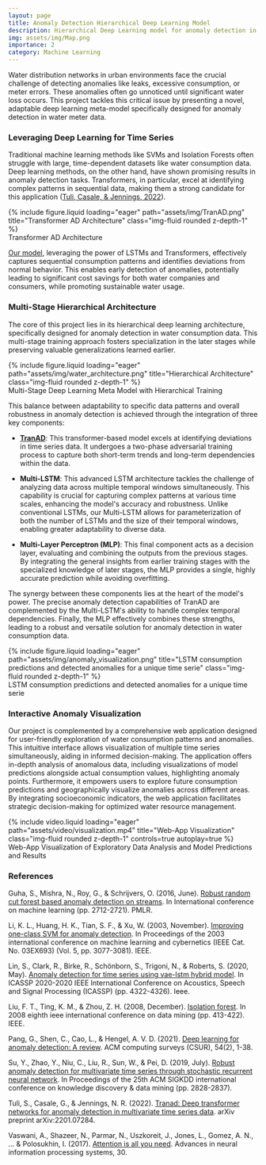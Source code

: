 ```yaml
---
layout: page
title: Anomaly Detection Hierarchical Deep Learning Model
description: Hierarchical Deep Learning model for anomaly detection in water consumption data, presented with an interactive web visualization.
img: assets/img/Map.png
importance: 2
category: Machine Learning
---
```


Water distribution networks in urban environments face the crucial challenge of detecting anomalies like leaks, excessive consumption, or meter errors. These anomalies often go unnoticed until significant water loss occurs. This project tackles this critical issue by presenting a novel, adaptable deep learning meta-model specifically designed for anomaly detection in water meter data.

### Leveraging Deep Learning for Time Series

Traditional machine learning methods like SVMs and Isolation Forests often struggle with large, time-dependent datasets like water consumption data. Deep learning methods, on the other hand, have shown promising results in anomaly detection tasks. Transformers, in particular, excel at identifying complex patterns in sequential data, making them a strong candidate for this application ([Tuli, Casale, & Jennings, 2022](https://arxiv.org/abs/2201.07284)).

<div class="row">
    <div class="col-sm mt-3 mt-md-0">
        {% include figure.liquid loading="eager" path="assets/img/TranAD.png" title="Transformer AD Architecture" class="img-fluid rounded z-depth-1" %}
    </div>
</div>
<div class="caption">
    Transformer AD Architecture
</div>

[Our model](https://github.com/davidperezcarrasco/Anomaly-Detection-Hierarchical-Deep-Learning-Model), leveraging the power of LSTMs and Transformers, effectively captures sequential consumption patterns and identifies deviations from normal behavior. This enables early detection of anomalies, potentially leading to significant cost savings for both water companies and consumers, while promoting sustainable water usage.

### Multi-Stage Hierarchical Architecture

The core of this project lies in its hierarchical deep learning architecture, specifically designed for anomaly detection in water consumption data. This multi-stage training approach fosters specialization in the later stages while preserving valuable generalizations learned earlier.

<div class="row">
    <div class="col-sm mt-3 mt-md-0">
        {% include figure.liquid loading="eager" path="assets/img/water_architecture.png" title="Hierarchical Architecture" class="img-fluid rounded z-depth-1" %}
    </div>
</div>
<div class="caption">
    Multi-Stage Deep Learning Meta Model with Hierarchical Training
</div>

This balance between adaptability to specific data patterns and overall robustness in anomaly detection is achieved through the integration of three key components:

- **[TranAD](https://github.com/imperial-qore/TranAD)**: This transformer-based model excels at identifying deviations in time series data. It undergoes a two-phase adversarial training process to capture both short-term trends and long-term dependencies within the data.

- **Multi-LSTM**: This advanced LSTM architecture tackles the challenge of analyzing data across multiple temporal windows simultaneously. This capability is crucial for capturing complex patterns at various time scales, enhancing the model's accuracy and robustness. Unlike conventional LSTMs, our Multi-LSTM allows for parameterization of both the number of LSTMs and the size of their temporal windows, enabling greater adaptability to diverse data.

- **Multi-Layer Perceptron (MLP)**: This final component acts as a decision layer, evaluating and combining the outputs from the previous stages. By integrating the general insights from earlier training stages with the specialized knowledge of later stages, the MLP provides a single, highly accurate prediction while avoiding overfitting.

The synergy between these components lies at the heart of the model's power. The precise anomaly detection capabilities of TranAD are complemented by the Multi-LSTM's ability to handle complex temporal dependencies. Finally, the MLP effectively combines these strengths, leading to a robust and versatile solution for anomaly detection in water consumption data.

<div class="row">
    <div class="col-sm mt-3 mt-md-0">
        {% include figure.liquid loading="eager" path="assets/img/anomaly_visualization.png" title="LSTM consumption predictions and detected anomalies for a unique time serie" class="img-fluid rounded z-depth-1" %}
    </div>
</div>
<div class="caption">
    LSTM consumption predictions and detected anomalies for a unique time serie
</div>

### Interactive Anomaly Visualization

Our project is complemented by a comprehensive web application designed for user-friendly exploration of water consumption patterns and anomalies. This intuitive interface allows visualization of multiple time series simultaneously, aiding in informed decision-making. The application offers in-depth analysis of anomalous data, including visualizations of model predictions alongside actual consumption values, highlighting anomaly points. Furthermore, it empowers users to explore future consumption predictions and geographically visualize anomalies across different areas. By integrating socioeconomic indicators, the web application facilitates strategic decision-making for optimized water resource management.

<div class="row">
    <div class="col-sm mt-3 mt-md-0">
        {% include video.liquid loading="eager" path="assets/video/visualization.mp4" title="Web-App Visualization" class="img-fluid rounded z-depth-1" controls=true autoplay=true %}
    </div>
</div>
<div class="caption">
    Web-App Visualization of Exploratory Data Analysis and Model Predictions and Results
</div>

### References

Guha, S., Mishra, N., Roy, G., & Schrijvers, O. (2016, June). [Robust random cut forest based anomaly detection on streams](https://proceedings.mlr.press/v48/guha16.html). In International conference on machine learning (pp. 2712-2721). PMLR.

Li, K. L., Huang, H. K., Tian, S. F., & Xu, W. (2003, November). [Improving one-class SVM for anomaly detection](https://ieeexplore.ieee.org/abstract/document/1260106). In Proceedings of the 2003 international conference on machine learning and cybernetics (IEEE Cat. No. 03EX693) (Vol. 5, pp. 3077-3081). IEEE.

Lin, S., Clark, R., Birke, R., Schönborn, S., Trigoni, N., & Roberts, S. (2020, May). [Anomaly detection for time series using vae-lstm hybrid model](https://ieeexplore.ieee.org/abstract/document/9053558). In ICASSP 2020-2020 IEEE International Conference on Acoustics, Speech and Signal Processing (ICASSP) (pp. 4322-4326). Ieee.

Liu, F. T., Ting, K. M., & Zhou, Z. H. (2008, December). [Isolation forest](https://ieeexplore.ieee.org/abstract/document/4781136). In 2008 eighth ieee international conference on data mining (pp. 413-422). IEEE.

Pang, G., Shen, C., Cao, L., & Hengel, A. V. D. (2021). [Deep learning for anomaly detection: A review](https://dl.acm.org/doi/abs/10.1145/3439950). ACM computing surveys (CSUR), 54(2), 1-38.

Su, Y., Zhao, Y., Niu, C., Liu, R., Sun, W., & Pei, D. (2019, July). [Robust anomaly detection for multivariate time series through stochastic recurrent neural network](https://dl.acm.org/doi/abs/10.1145/3292500.3330672). In Proceedings of the 25th ACM SIGKDD international conference on knowledge discovery & data mining (pp. 2828-2837).

Tuli, S., Casale, G., & Jennings, N. R. (2022). [Tranad: Deep transformer networks for anomaly detection in multivariate time series data](https://arxiv.org/abs/2201.07284). arXiv preprint arXiv:2201.07284.

Vaswani, A., Shazeer, N., Parmar, N., Uszkoreit, J., Jones, L., Gomez, A. N., ... & Polosukhin, I. (2017). [Attention is all you need](https://proceedings.neurips.cc/paper_files/paper/2017/hash/3f5ee243547dee91fbd053c1c4a845aa-Abstract.html). Advances in neural information processing systems, 30.
